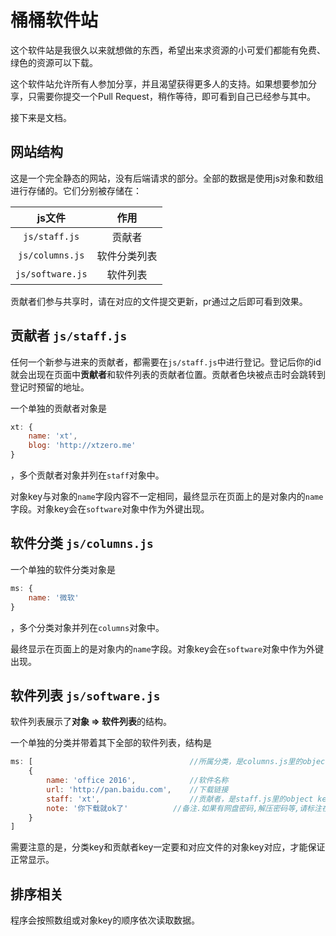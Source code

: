 # 桶桶软件站

这个软件站是我很久以来就想做的东西，希望出来求资源的小可爱们都能有免费、绿色的资源可以下载。

这个软件站允许所有人参加分享，并且渴望获得更多人的支持。如果想要参加分享，只需要你提交一个Pull Request，稍作等待，即可看到自己已经参与其中。

接下来是文档。

## 网站结构
这是一个完全静态的网站，没有后端请求的部分。全部的数据是使用js对象和数组进行存储的。它们分别被存储在：

|js文件|作用|
|:--:|:--:|
|`js/staff.js`|贡献者|
|`js/columns.js`|软件分类列表|
|`js/software.js`|软件列表|

贡献者们参与共享时，请在对应的文件提交更新，pr通过之后即可看到效果。

## 贡献者 `js/staff.js`
任何一个新参与进来的贡献者，都需要在`js/staff.js`中进行登记。登记后你的id就会出现在页面中**贡献者**和软件列表的贡献者位置。贡献者色块被点击时会跳转到登记时预留的地址。

一个单独的贡献者对象是
```javascript
xt: {
    name: 'xt',
    blog: 'http://xtzero.me'
}
```
，多个贡献者对象并列在`staff`对象中。

对象key与对象的`name`字段内容不一定相同，最终显示在页面上的是对象内的`name`字段。对象key会在`software`对象中作为外键出现。

## 软件分类 `js/columns.js`
一个单独的软件分类对象是
```javascript
ms: {
    name: '微软'
}
```
，多个分类对象并列在`columns`对象中。

最终显示在页面上的是对象内的`name`字段。对象key会在`software`对象中作为外键出现。

## 软件列表 `js/software.js`
软件列表展示了**对象 => 软件列表**的结构。

一个单独的分类并带着其下全部的软件列表，结构是
```javascript
ms: [									//所属分类，是columns.js里的object key
    {
        name: 'office 2016',			//软件名称
        url: 'http://pan.baidu.com',	//下载链接
        staff: 'xt',					//贡献者，是staff.js里的object key
        note: '你下载就ok了'	         //备注.如果有网盘密码,解压密码等,请标注在这里
    }
]
```

需要注意的是，分类key和贡献者key一定要和对应文件的对象key对应，才能保证正常显示。

## 排序相关
程序会按照数组或对象key的顺序依次读取数据。